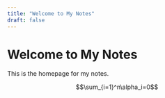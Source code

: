 ```yaml
---
title: "Welcome to My Notes"
draft: false
---
```


# Welcome to My Notes

This is the homepage for my notes.

$$\sum_{i=1}^n\alpha_i=0$$